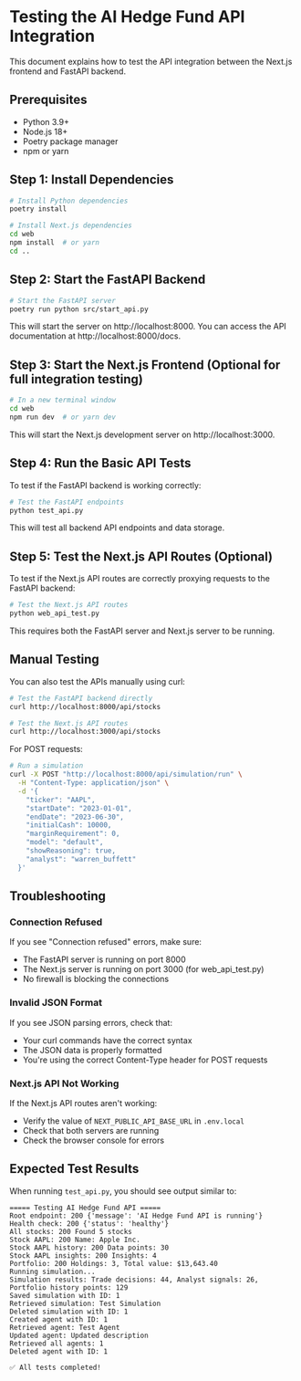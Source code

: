 # Testing the AI Hedge Fund API Integration

This document explains how to test the API integration between the Next.js frontend and FastAPI backend.

## Prerequisites

- Python 3.9+
- Node.js 18+
- Poetry package manager
- npm or yarn

## Step 1: Install Dependencies

```bash
# Install Python dependencies
poetry install

# Install Next.js dependencies
cd web
npm install  # or yarn
cd ..
```

## Step 2: Start the FastAPI Backend

```bash
# Start the FastAPI server
poetry run python src/start_api.py
```

This will start the server on http://localhost:8000. You can access the API documentation at http://localhost:8000/docs.

## Step 3: Start the Next.js Frontend (Optional for full integration testing)

```bash
# In a new terminal window
cd web
npm run dev  # or yarn dev
```

This will start the Next.js development server on http://localhost:3000.

## Step 4: Run the Basic API Tests

To test if the FastAPI backend is working correctly:

```bash
# Test the FastAPI endpoints
python test_api.py
```

This will test all backend API endpoints and data storage.

## Step 5: Test the Next.js API Routes (Optional)

To test if the Next.js API routes are correctly proxying requests to the FastAPI backend:

```bash
# Test the Next.js API routes
python web_api_test.py
```

This requires both the FastAPI server and Next.js server to be running.

## Manual Testing

You can also test the APIs manually using curl:

```bash
# Test the FastAPI backend directly
curl http://localhost:8000/api/stocks

# Test the Next.js API routes
curl http://localhost:3000/api/stocks
```

For POST requests:

```bash
# Run a simulation
curl -X POST "http://localhost:8000/api/simulation/run" \
  -H "Content-Type: application/json" \
  -d '{
    "ticker": "AAPL",
    "startDate": "2023-01-01",
    "endDate": "2023-06-30",
    "initialCash": 10000,
    "marginRequirement": 0,
    "model": "default",
    "showReasoning": true,
    "analyst": "warren_buffett"
  }'
```

## Troubleshooting

### Connection Refused
If you see "Connection refused" errors, make sure:
- The FastAPI server is running on port 8000
- The Next.js server is running on port 3000 (for web_api_test.py)
- No firewall is blocking the connections

### Invalid JSON Format
If you see JSON parsing errors, check that:
- Your curl commands have the correct syntax
- The JSON data is properly formatted
- You're using the correct Content-Type header for POST requests

### Next.js API Not Working
If the Next.js API routes aren't working:
- Verify the value of `NEXT_PUBLIC_API_BASE_URL` in `.env.local`
- Check that both servers are running
- Check the browser console for errors

## Expected Test Results

When running `test_api.py`, you should see output similar to:

```
===== Testing AI Hedge Fund API =====
Root endpoint: 200 {'message': 'AI Hedge Fund API is running'}
Health check: 200 {'status': 'healthy'}
All stocks: 200 Found 5 stocks
Stock AAPL: 200 Name: Apple Inc.
Stock AAPL history: 200 Data points: 30
Stock AAPL insights: 200 Insights: 4
Portfolio: 200 Holdings: 3, Total value: $13,643.40
Running simulation...
Simulation results: Trade decisions: 44, Analyst signals: 26, Portfolio history points: 129
Saved simulation with ID: 1
Retrieved simulation: Test Simulation
Deleted simulation with ID: 1
Created agent with ID: 1
Retrieved agent: Test Agent
Updated agent: Updated description
Retrieved all agents: 1
Deleted agent with ID: 1

✅ All tests completed!
``` 